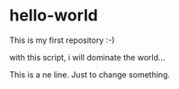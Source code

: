 # hello-world
This is my first repository :-)

with this script, i will dominate the world...

This is a ne line. Just to change something.
